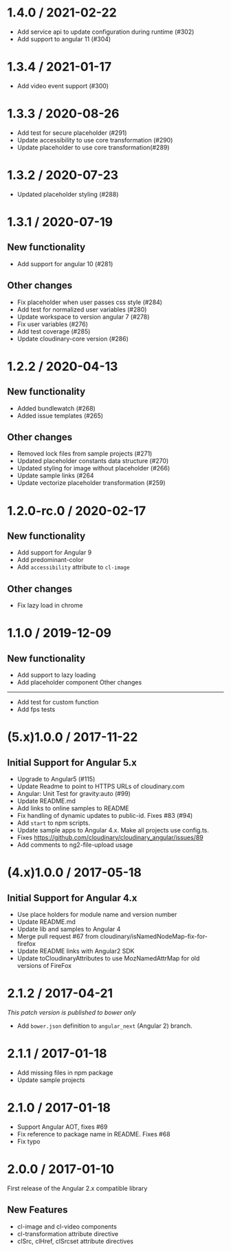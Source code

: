
1.4.0 / 2021-02-22
==================
* Add service api to update configuration during runtime (#302)
* Add support to angular 11  (#304)

1.3.4 / 2021-01-17
==================
*  Add video event support (#300)

1.3.3 / 2020-08-26
==================
* Add test for secure placeholder (#291)
* Update accessibility to use core transformation (#290)
* Update placeholder to use core transformation(#289)



1.3.2 / 2020-07-23
=============
 * Updated placeholder styling (#288)



1.3.1 / 2020-07-19
=============

New functionality
-----------------
 * Add support for angular 10 (#281)

Other changes
-----------------
 * Fix placeholder when user passes css style (#284)
 * Add test for normalized user variables (#280)
 * Update workspace to version angular 7 (#278)
 * Fix user variables (#276)
 * Add test coverage (#285)
 * Update cloudinary-core version (#286)


1.2.2 / 2020-04-13
==================

New functionality
-----------------
* Added bundlewatch (#268)
* Added issue templates (#265) 

Other changes
-----------------
*  Removed lock files from sample projects (#271)
*  Updated placeholder constants data structure (#270)
*  Updated styling for image without placeholder (#266)
*  Update sample links (#264
*  Update vectorize placeholder transformation (#259)

1.2.0-rc.0 / 2020-02-17
=======================

New functionality
-----------------
* Add support for Angular 9
* Add predominant-color
* Add `accessibility` attribute to `cl-image`

Other changes
-----------------
* Fix lazy load in chrome 

1.1.0 / 2019-12-09
==================

New functionality
-----------------
* Add support to lazy loading
* Add placeholder component
Other changes
-------------
* Add test for custom function
* Add fps tests

(5.x)1.0.0 / 2017-11-22
=======================

## Initial Support for Angular 5.x

  * Upgrade to Angular5 (#115)
  * Update Readme to point to HTTPS URLs of cloudinary.com
  * Angular: Unit Test for gravity:auto (#99)
  * Update README.md
  * Add links to online samples to README
  * Fix handling of dynamic updates to public-id. Fixes #83 (#94)
  * Add `start` to npm scripts.
  * Update sample apps to Angular 4.x. Make all projects use config.ts.
  * Fixes https://github.com/cloudinary/cloudinary_angular/issues/89
  * Add comments to ng2-file-upload usage

(4.x)1.0.0 / 2017-05-18
=======================

## Initial Support for Angular 4.x

  * Use place holders for module name and version number
  * Update README.md
  * Update lib and samples to Angular 4
  * Merge pull request #67 from cloudinary/isNamedNodeMap-fix-for-firefox
  * Update README links with Angular2 SDK
  * Update toCloudinaryAttributes to use MozNamedAttrMap for old versions of FireFox

2.1.2 / 2017-04-21
==================

*This patch version is published to bower only*

  * Add `bower.json` definition to `angular_next` (Angular 2) branch.

2.1.1 / 2017-01-18
==================

  * Add missing files in npm package
  * Update sample projects

2.1.0 / 2017-01-18
==================

  * Support Angular AOT, fixes #69
  * Fix reference to package name in README. Fixes #68
  * Fix typo

2.0.0 / 2017-01-10
==================
First release of the Angular 2.x compatible library

New Features
------------

  * cl-image and cl-video components
  * cl-transformation attribute directive
  * clSrc, clHref, clSrcset attribute directives 
